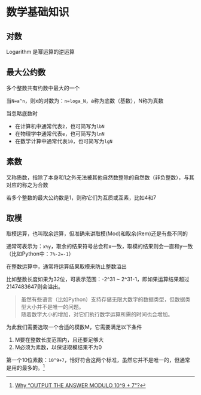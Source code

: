 # 数学基础知识

## 对数

Logarithm 是幂运算的逆运算

## 最大公约数

多个整数共有约数中最大的一个

当`N=a^n`，则x的对数为：`n=loga_N`，a称为底数（基数），N称为真数

当忽略底数时

- 在计算机中通常代表`2`，也可简写为`lbN`
- 在物理学中通常代表`e`，也可简写为`lnN`
- 在数学计算中通常代表`10`，也可简写为`lgN`

## 素数

又称质数，指除了本身和1之外无法被其他自然数整除的自然数（非负整数），与其对应的称之为合数

若多个整数的最大公约数是1，则称它们为互质或互素，比如4和7

## 取模

取模运算，也叫取余运算，但准确来讲取模(Mod)和取余(Rem)还是有些不同的

通常可表示为：`x%y`，取余的结果符号总会和x一致，取模的结果则会一直和y一致（比如Python中：`7%-2=-1`）

在整数运算中，通常将运算结果取模来防止整数溢出

比如整数长度如果为32位，可表示范围：-2^31 ~ 2^31-1，即如果运算结果超过2147483647则会溢出。

> 虽然有些语言（比如Python）支持存储无限大数字的数据类型，但数据类型大小并不是唯一的问题。  
> 随着数字大小的增加，对它们执行数学运算所需的时间也会增加。

为此我们需要选取一个合适的模数M，它需要满足以下条件

1. M要在整数长度范围内，且还要足够大
2. M必须为素数，以保证取模结果不为0

第一个10位素数：`10^9+7`，恰好符合这两个标准，虽然它并不是唯一的，但通常是用的最多的。[^1]

[^1]: [Why “OUTPUT THE ANSWER MODULO 10^9 + 7"?](https://www.hackerearth.com/practice/notes/abhinav92003/why-output-the-answer-modulo-109-7/)
